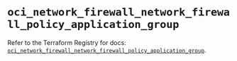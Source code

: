 # `oci_network_firewall_network_firewall_policy_application_group`

Refer to the Terraform Registry for docs: [`oci_network_firewall_network_firewall_policy_application_group`](https://registry.terraform.io/providers/oracle/oci/7.19.0/docs/resources/network_firewall_network_firewall_policy_application_group).
